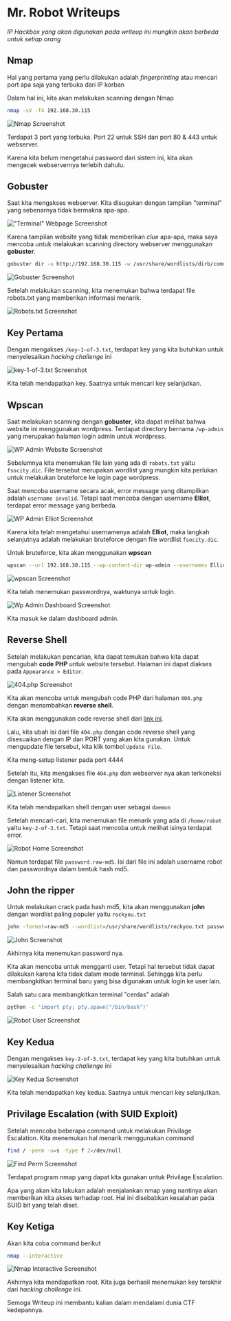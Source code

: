 Mr. Robot Writeups
===

*IP Hackbox yang akan digunakan pada writeup ini mungkin akan berbeda untuk setiap orang*

Nmap
---

Hal yang pertama yang perlu dilakukan adalah *fingerprinting* atau mencari port apa saja yang terbuka dari IP korban

Dalam hal ini, kita akan melakukan scanning dengan Nmap

```bash
nmap -sV -T4 192.168.30.115
```

![Nmap Screenshot](./mr-robot-1.jpg)

Terdapat 3 port yang terbuka. Port 22 untuk SSH dan port 80 & 443 untuk webserver.

Karena kita belum mengetahui password dari sistem ini, kita akan mengecek webservernya terlebih dahulu.

Gobuster
---

Saat kita mengakses webserver. Kita disugukan dengan tampilan "terminal" yang sebenarnya tidak bermakna apa-apa.

!["Terminal" Webpage Screenshot](./mr-robot-2.jpg)

Karena tampilan website yang tidak memberikan *clue* apa-apa, maka saya mencoba untuk melakukan scanning directory webserver menggunakan **gobuster**.

```bash
gobuster dir -u http://192.168.30.115 -w /usr/share/wordlists/dirb/common.txt -z
```

![Gobuster Screenshot](./mr-robot-3.jpg)

Setelah melakukan scanning, kita menemukan bahwa terdapat file robots.txt yang memberikan informasi menarik.

![Robots.txt Screenshot](./mr-robot-4.jpg)

Key Pertama
---

Dengan mengakses `/key-1-of-3.txt`, terdapat key yang kita butuhkan untuk menyelesaikan *hacking challenge* ini

![key-1-of-3.txt Screenshot](./mr-robot-5.jpg)

Kita telah mendapatkan key. Saatnya untuk mencari key selanjutkan.

Wpscan
---

Saat melakukan scanning dengan **gobuster**, kita dapat melihat bahwa website ini menggunakan wordpress. Terdapat directory bernama `/wp-admin` yang merupakan halaman login admin untuk wordpress.

![WP Admin Website Screenshot](./mr-robot-6.jpg)

Sebelumnya kita menemukan file lain yang ada di `robots.txt` yaitu `fsocity.dic`. File tersebut merupakan wordlist yang mungkin kita perlukan untuk melakukan bruteforce ke login page wordpress.

Saat mencoba username secara acak, error message yang ditampilkan adalah `username invalid`. Tetapi saat mencoba dengan username **Elliot**, terdapat error message yang berbeda.

![WP Admin Elliot Screenshot](./mr-robot-7.jpg)

Karena kita telah mengetahui usernamenya adalah **Elliot**, maka langkah selanjutnya adalah melakukan bruteforce dengan file wordlist `fsocity.dic`.

Untuk bruteforce, kita akan menggunakan **wpscan**

```bash
wpscan --url 192.168.30.115 --wp-content-dir wp-admin --usernames Elliot --passwords fsocity.dic
```

![wpscan Screenshot](./mr-robot-8.jpg)

Kita telah menemukan passwordnya, waktunya untuk login.

![Wp Admin Dashboard Screenshot](./mr-robot-9.jpg)

Kita masuk ke dalam dashboard admin.

Reverse Shell
---

Setelah melakukan pencarian, kita dapat temukan bahwa kita dapat mengubah **code PHP** untuk website tersebut. Halaman ini dapat diakses pada `Appearance > Editor`.

![404.php Screenshot](./mr-robot-10.jpg)

Kita akan mencoba untuk mengubah code PHP dari halaman `404.php` dengan menambahkan **reverse shell**.

Kita akan menggunakan code reverse shell dari [link ini](http://pentestmonkey.net/tools/php-reverse-shell/php-reverse-shell-1.0.tar.gz).

Lalu, kita ubah isi dari file `404.php` dengan code reverse shell yang disesuaikan dengan IP dan PORT yang akan kita gunakan. Untuk mengupdate file tersebut, kita klik tombol `Update File`.

Kita meng-setup listener pada port 4444

Setelah itu, kita mengakses file `404.php` dan webserver nya akan terkoneksi dengan listener kita.

![Listener Screenshot](./mr-robot-11.jpg)

Kita telah mendapatkan shell dengan user sebagai `daemon`

Setelah mencari-cari, kita menemukan file menarik yang ada di `/home/robot` yaitu `key-2-of-3.txt`. Tetapi saat mencoba untuk melihat isinya terdapat error.

![Robot Home Screenshot](./mr-robot-12.jpg)

Namun terdapat file `password.raw-md5`. Isi dari file ini adalah username robot dan passwordnya dalam bentuk hash md5.

John the ripper
---

Untuk melakukan crack pada hash md5, kita akan menggunakan **john** dengan wordlist paling populer yaitu `rockyou.txt`

```bash
john -format=raw-md5 --wordlist=/usr/share/wordlists/rockyou.txt password.raw-md5
```

![John Screenshot](./mr-robot-13.jpg)

Akhirnya kita menemukan password nya.

Kita akan mencoba untuk mengganti user. Tetapi hal tersebut tidak dapat dilakukan karena kita tidak dalam mode terminal. Sehingga kita perlu membangkitkan terminal baru yang bisa digunakan untuk login ke user lain.

Salah satu cara membangkitkan terminal "cerdas" adalah

```bash
python -c 'import pty; pty.spawn("/bin/bash")'
```

![Robot User Screenshot](./mr-robot-14.jpg)

Key Kedua
---

Dengan mengakses `key-2-of-3.txt`, terdapat key yang kita butuhkan untuk menyelesaikan *hacking challenge* ini

![Key Kedua Screenshot](./mr-robot-15.jpg)

Kita telah mendapatkan key kedua. Saatnya untuk mencari key selanjutkan.

Privilage Escalation (with **SUID Exploit**)
---

Setelah mencoba beberapa command untuk melakukan Privilage Escalation. Kita menemukan hal menarik menggunakan command

```bash
find / -perm -u=s -type f 2>/dev/null
```

![Find Perm Screenshot](./mr-robot-16.jpg)

Terdapat program nmap yang dapat kita gunakan untuk Privilage Escalation.

Apa yang akan kita lakukan adalah menjalankan nmap yang nantinya akan memberikan kita akses terhadap root. Hal ini disebabkan kesalahan pada SUID bit yang telah diset.

Key Ketiga
---

Akan kita coba command berikut

```bash
nmap --interactive
```

![Nmap Interactive Screenshot](./mr-robot-17.jpg)

Akhirnya kita mendapatkan root. Kita juga berhasil menemukan key terakhir dari *hacking challenge* ini.

Semoga Writeup ini membantu kalian dalam mendalami dunia CTF kedepannya.
